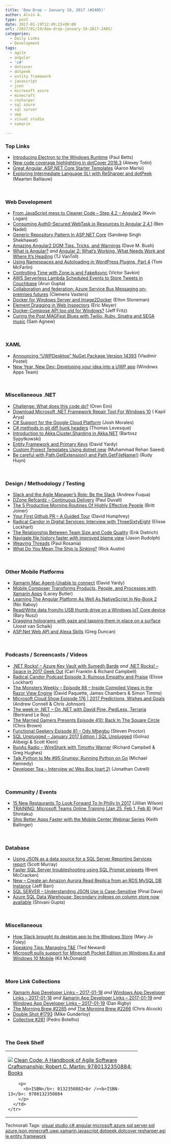 ```yaml
---
title: 'Dew Drop – January 19, 2017 (#2405)'
author: Alvin A.
type: post
date: 2017-01-19T12:49:22+00:00
url: /2017/01/19/dew-drop-january-19-2017-2405/
categories:
  - Daily Links
  - Development
tags:
  - agile
  - angular
  - 'c#'
  - dotcover
  - dotpeek
  - entity framework
  - javascript
  - json
  - microsoft azure
  - minecraft
  - resharper
  - sql azure
  - sql server
  - uwp
  - visual studio
  - xamarin

---
```

### <a name="top"></a>Top Links

  * <a href="https://slack.engineering/introducing-electron-to-the-windows-runtime-4fa789b93d90?source=rss----58820b6d8904---4" target="_blank">Introducing Electron to the Windows Runtime</a> (Paul Betts)
  * <a href="https://blog.jetbrains.com/dotnet/2017/01/18/new-code-coverage-highlighting-in-dotcover-2016-3/" target="_blank">New code coverage highlighting in dotCover 2016.3</a> (Alexey Totin)
  * <a href="http://angularfirst.com/great-angular-asp-net-core-starter-templates/" target="_blank">Great Angular, ASP.NET Core Starter Templates</a> (Aaron Marisi)
  * <div align="left">
      <a href="https://blog.jetbrains.com/dotnet/2017/01/19/exploring-intermediate-language-il-with-resharper-and-dotpeek/" target="_blank">Exploring Intermediate Language (IL) with ReSharper and dotPeek</a> (Maarten Balliauw)
    </div>

&nbsp;

### <a name="web"></a>Web Development

  * <a href="http://aligneddev.net/blog/2017/JavaScript-Mess-To-CleanerCode-Step-4-2/" target="_blank">From JavaScript mess to Cleaner Code &#8211; Step 4.2 &#8211; Angular2</a> (Kevin Logan)
  * <a href="https://www.bennadel.com/blog/3214-consuming-auth0-secured-webtask-io-resources-in-angular-2-4-1.htm" target="_blank">Consuming Auth0-Secured WebTask.io Resources In Angular 2.4.1</a> (Ben Nadel)
  * <a href="http://www.c-sharpcorner.com/article/generic-repository-pattern-in-asp-net-core/" target="_blank">Generic Repository Pattern In ASP.NET Core</a> (Sandeep Singh Shekhawat)
  * <a href="http://blog.dmbcllc.com/amazing-angular2-dom-tips-tricks-and-warnings/" target="_blank">Amazing Angular2 DOM Tips, Tricks, and Warnings</a> (Dave M. Bush)
  * <a href="http://developer.telerik.com/topics/web-development/what-is-angular/" target="_blank">What is Angular?</a> _and_ <a href="http://feedproxy.google.com/~r/ProgrammableWeb/~3/LXsOLfiSCn0/17" target="_blank">Angular 2: What’s Working, What Needs Work and Where It’s Heading</a> (TJ VanToll)
  * <a href="https://code.tutsplus.com/tutorials/using-namespaces-and-autoloading-in-wordpress-plugins-4--cms-27342" target="_blank">Using Namespaces and Autoloading in WordPress Plugins, Part 4</a> (Tom McFarlin)
  * <a href="https://blog.nrwl.io/controlling-time-with-zone-js-and-fakeasync-f0002dfbf48c?source=rss-76fc1db4149b------2" target="_blank">Controlling Time with Zone.js and FakeAsync</a> (Victor Savkin)
  * <a href="http://blog.couchbase.com/2017/january/aws-serverless-lambda-scheduled-events-tweets-couchbase" target="_blank">AWS Serverless Lambda Scheduled Events to Store Tweets in Couchbase</a> (Arun Gupta)
  * <a href="https://azure.microsoft.com/blog/collaboration-and-federation-azure-service-bus-messaging-on-premises-futures/" target="_blank">Collaboration and federation: Azure Service Bus Messaging on-premises futures</a> (Clemens Vasters)
  * <a href="https://blog.docker.com/2017/01/docker-windows-server-image2docker/" target="_blank">Docker for Windows Server and Image2Docker</a> (Elton Stoneman)
  * <a href="http://meyerweb.com/eric/thoughts/2017/01/18/element-dragging-in-web-inspectors/" target="_blank">Element Dragging in Web Inspectors</a> (Eric Meyer)
  * <a href="http://www.jeffreyfritz.com/2017/01/docker-compose-api-too-old-for-windows/" target="_blank">Docker-Compose API too old for Windows?</a> (Jeff Fritz)
  * <a href="https://twilioinc.wpengine.com/2017/01/curing-the-post-magfest-blues-with-twilio-ruby-sinatra-and-sega-music.html" target="_blank">Curing the Post MAGFest Blues with Twilio, Ruby, Sinatra and SEGA music</a> (Sam Agnew)

&nbsp;

### <a name="silverlight"></a>XAML

  * <a href="http://blogs.windows.com/buildingapps/2017/01/17/announcing-uwpdesktop-nuget-package-version-14393/?WT.mc_id=DX_MVP4025064" target="_blank">Announcing “UWPDesktop” NuGet Package Version 14393</a> (Vladimir Postel)
  * <a href="https://blogs.windows.com/buildingapps/2017/01/18/new-year-new-dev-developing-idea-uwp-app/?WT.mc_id=DX_MVP4025064" target="_blank">New Year, New Dev: Developing your idea into a UWP app</a> (Windows Apps Team)

&nbsp;

### <a name="dotnet"></a>Miscellaneous .NET

  * <a href="http://feedproxy.google.com/~r/AyendeRahien/~3/kUpIcNE0CyU/challenge-what-does-this-code-do" target="_blank">Challenge: What does this code do?</a> (Oren Eini)
  * <a href="https://www.kapilarya.com/download-microsoft-net-framework-repair-tool-for-windows-10" target="_blank">Download Microsoft .NET Framework Repair Tool For Windows 10</a> ( Kapil Arya)
  * <a href="https://blog.falafel.com/c-support-google-cloud-platform/" target="_blank">C# Support for the Google Cloud Platform</a> (Josh Morales)
  * <a href="http://www.thomaslevesque.com/2017/01/17/c-methods-in-git-diff-hunk-headers/" target="_blank">C# methods in git diff hunk headers</a> (Thomas Levesque)
  * <a href="https://petabridge.com/blog/introduction-to-cluster-sharding-akkadotnet/" target="_blank">Introduction to Akka.Cluster.Sharding in Akka.NET</a> (Bartosz Sypytkowski)
  * <a href="http://feedproxy.google.com/~r/davidyardy/~3/ovaiSflM4s4/" target="_blank">Entity Framework and Primary Keys</a> (David Yardy)
  * <a href="http://rehansaeed.com/custom-project-templates-using-dotnet-new/" target="_blank">Custom Project Templates Using dotnet new</a> (Muhammad Rehan Saeed)
  * <a href="http://www.rudyhuyn.com/blog/2017/01/18/be-careful-with-path-getextension/" target="_blank">Be careful with Path.GetExtension() and Path.GetFileName()</a> (Rudy Huyn)

&nbsp;

### <a name="design"></a>Design / Methodology / Testing

  * <a href="http://feedproxy.google.com/~r/LeadingAgile/~3/v8IHfuIJI0U/" target="_blank">Slack and the Agile Manager’s Role: Be the Slack</a> (Andrew Fuqua)
  * <a href="https://dzone.com/refcardz/continuous-delivery-patterns" target="_blank">DZone Refcardz &#8211; Continuous Delivery</a> (Paul Duvall)
  * <a href="http://blog.trello.com/best-productive-morning-routines" target="_blank">The 5 Productive Morning Routines Of Highly Effective People</a> (Britt Joiner)
  * <a href="http://blog.humphd.org/howto-first-github-pr/" target="_blank">Your First Github PR &#8211; A Guided Tour</a> (David Humphrey)
  * <a href="https://www.radicalcandor.com/blog/radical-candor-digital-services/" target="_blank">Radical Candor in Digital Services: Interview with ThreeSixtyEight</a> (Elisse Lockhart)
  * <a href="https://blog.ndepend.com/relationship-team-size-code-quality/" target="_blank">The Relationship Between Team Size and Code Quality</a> (Erik Dietrich)
  * <a href="https://github.com/blog/2304-navigate-file-history-faster-with-improved-blame-view" target="_blank">Navigate file history faster with improved blame view</a> (Jason Rudolph)
  * <a href="https://slack.engineering/weaving-threads-bee48dc69d6?source=rss----58820b6d8904---4" target="_blank">Weaving Threads</a> (Paul Rosania)
  * <a href="http://feedproxy.google.com/~r/LeadingAgile/~3/MWdjJKJecVE/" target="_blank">What Do You Mean The Ship Is Sinking?</a> (Rick Austin)

&nbsp;

### <a name="mobile"></a>Other Mobile Platforms

  * <a href="http://feedproxy.google.com/~r/davidyardy/~3/9noxQRrRGB4/" target="_blank">Xamarin Mac Agent–Unable to connect</a> (David Yardy)
  * <a href="https://blog.xamarin.com/mobile-composer-transforms-products-people-and-processes-with-xamarin-apps/" target="_blank">Mobile Composer Transforms Products, People, and Processes with Xamarin Apps</a> (Lacey Butler)
  * <a href="https://www.thepolyglotdeveloper.com/2017/01/learning-angular-platform-well-nativescript-ng-book-2/" target="_blank">Learning The Angular Platform As Well As NativeScript In Ng-Book 2</a> (Nic Raboy)
  * <a href="https://blog.falafel.com/readwrite-data-fromto-usb-thumb-drive-windows-iot-core-device/" target="_blank">Read/Write data from/to USB thumb drive on a Windows IoT Core device</a> (Bary Nusz)
  * <a href="http://feedproxy.google.com/~r/blogspot/dotnetbyexample/~3/cKlfUYVfryM/dragging-holograms-with-gaze-and.html" target="_blank">Dragging holograms with gaze and tapping them in place on a surface</a> (Joost van Schaik)
  * <a href="https://channel9.msdn.com/coding4fun/blog/ASPNet-Web-API-and-Alexa-Skills?WT.mc_id=DX_MVP4025064" target="_blank">ASP.Net Web API and Alexa Skills</a> (Greg Duncan)

&nbsp;

### <a name="podcasts"></a>Podcasts / Screencasts / Videos

  * <a href="http://www.dotnetrocks.com/default.aspx?ShowNum=1402" target="_blank">.NET Rocks! &#8211; Azure Key Vault with Sumedh Barde</a> _and_ <a href="http://www.dotnetrocks.com/default.aspx?ShowNum=1403" target="_blank">.NET Rocks! &#8211; Space in 2017 Geek Out</a> (Carl Franklin & Richard Campbell)
  * <a href="https://www.radicalcandor.com/blog/podcast-episode-3/" target="_blank">Radical Candor Podcast Episode 3: Ruinous Empathy and Praise</a> (Elisse Lockhart)
  * <a href="http://aspnetmonsters.com/2017/01/monsters-weekly%5Cep88/" target="_blank">The Monsters Weekly &#8211; Episode 88 &#8211; Inside Compiled Views in the Razor View Engine</a> (David Paquette, James Chambers & Simon Timms)
  * <a href="http://feeds.microsoftcloudshow.com/~r/microsoftcloudshowepisodes/~3/8YxqDijpr2E/176-2017-predictions-wishes-and-goals" target="_blank">Microsoft Cloud Show Episode 176 | 2017 Predictions, Wishes and Goals</a> (Andrew Connell & Chris Johnson)
  * <a href="https://blogs.msdn.microsoft.com/dotnet/2017/01/18/the-week-in-net-on-net-with-david-pine-pwdless-terraria/" target="_blank">The week in .NET – On .NET with David Pine, PwdLess, Terraria</a> (Bertrand Le Roy)
  * <a href="http://www.themarriedgamers.net/the-married-gamers-presents-episode-410-back-in-the-square-circle/" target="_blank">The Married Gamers Presents Episode 410: Back In The Square Circle</a> (Chris Brown)
  * <a href="https://www.functionalgeekery.com/episode-81-ody-mbegbu/" target="_blank">Functional Geekery Episode 81 – Ody Mbegbu</a> (Steven Proctor)
  * <a href="https://channel9.msdn.com/Shows/SQL-Unplugged/SQL-Unplugged-January-2017-Edition?WT.mc_id=DX_MVP4025064" target="_blank">SQL Unplugged &#8211; January 2017 Edition | SQL Unplugged</a> (Golnaz Alibeigi & Scott Klein)
  * <a href="http://feedproxy.google.com/~r/RunaAsRadioWma/~3/I_wy5_2bo48/default.aspx" target="_blank">RunAs Radio &#8211; WireShark with Timothy Warner</a> (Richard Campbell & Greg Hughes)
  * <a href="https://talkpython.fm/episodes/show/95/grumpy-running-python-on-go" target="_blank">Talk Python to Me #95 Grumpy: Running Python on Go</a> (Michael Kennedy)
  * <a href="http://feedproxy.google.com/~r/DeveloperTea/~3/YOYqoARjDJQ/57803-interview-w-wes-bos-part-2" target="_blank">Developer Tea &#8211; Interview w/ Wes Bos (part 2)</a> (Jonathan Cutrell)

&nbsp;

### <a name="events"></a>Community / Events

  * <a href="http://www.uwishunu.com/2017/01/15-new-restaurants-look-forward-philly-2017/" target="_blank">15 New Restaurants To Look Forward To In Philly In 2017</a> (Jillian Wilson)
  * <a href="https://kurtsh.com/2017/01/19/training-microsoft-teams-online-training-jan-25-feb-1-feb-8/" target="_blank">TRAINING: Microsoft Teams Online Training (Jan 25, Feb 1, Feb 8)</a> (Kurt Shintaku)
  * <a href="https://blog.xamarin.com/ship-better-apps-faster-with-the-mobile-center-webinar-series/" target="_blank">Ship Better Apps Faster with the Mobile Center Webinar Series</a> (Keith Ballinger)

&nbsp;

### <a name="sql"></a>Database

  * <a href="http://feedproxy.google.com/~r/MSSQLTips-LatestSqlServerTips/~3/3ahe-ADxhvk/tip.asp" target="_blank">Using JSON as a data source for a SQL Server Reporting Services report</a> (Scott Murray)
  * <a href="http://www.red-gate.com/blog/troubleshooting-using-sql-prompt-snippets" target="_blank">Faster SQL Server troubleshooting using SQL Prompt snippets</a> (Brent McCracken)
  * <a href="http://feedproxy.google.com/~r/AmazonWebServicesBlog/~3/MRfeP-Vlp7k/" target="_blank">New – Create an Amazon Aurora Read Replica from an RDS MySQL DB Instance</a> (Jeff Barr)
  * <a href="https://blog.sqlauthority.com/2017/01/19/sql-server-understanding-json-use-case-sensitive/" target="_blank">SQL SERVER – Understanding JSON Use is Case-Sensitive</a> (Pinal Dave)
  * <a href="https://azure.microsoft.com/blog/azure-sql-data-warehouse-secondary-indexes-on-column-store-now-available/" target="_blank">Azure SQL Data Warehouse: Secondary indexes on column store now available</a> (Shivani Gupta)

&nbsp;

### <a name="misc"></a>Miscellaneous

  * <a href="http://www.zdnet.com/article/how-slack-brought-its-desktop-app-to-the-windows-store/#ftag=RSSbaffb68" target="_blank">How Slack brought its desktop app to the Windows Store</a> (Mary Jo Foley)
  * <a href="http://blogs.tedneward.com/post/speaking-tips-travel-expenses/" target="_blank">Speaking Tips: Managing T&E</a> (Ted Neward)
  * <a href="http://feedproxy.google.com/~r/winbetadotorg/~3/wzw_vakeZGw/microsoft-pulls-support-for-minecraft-pocket-edition-on-windows-8-x-and-windows-10-mobile" target="_blank">Microsoft pulls support for Minecraft Pocket Edition on Windows 8.x and Windows 10 Mobile</a> (Kit McDonald)

&nbsp;

### <a name="links"></a>More Link Collections

  * <a href="http://allaboutxamarin.com/2017/01/xamarin-app-developer-links-2017-01-18/" target="_blank">Xamarin App Developer Links &#8211; 2017-01-18</a> _and_ <a href="http://windowsappdev.com/2017/01/windows-app-developer-links-2017-01-18/" target="_blank">Windows App Developer Links &#8211; 2017-01-18</a> _and_ <a href="http://allaboutxamarin.com/2017/01/xamarin-app-developer-links-2017-01-19/" target="_blank">Xamarin App Developer Links &#8211; 2017-01-19</a> _and_ <a href="http://windowsappdev.com/2017/01/windows-app-developer-links-2017-01-19/" target="_blank">Windows App Developer Links &#8211; 2017-01-19</a> (Dan Rigby)
  * <a href="http://feedproxy.google.com/~r/ReflectivePerspective/~3/n2z6Kv4zMBg/" target="_blank">The Morning Brew #2265</a> _and_ <a href="http://feedproxy.google.com/~r/ReflectivePerspective/~3/5YUx6LoNoKk/" target="_blank">The Morning Brew #2266</a> (Chris Alcock)
  * <a href="http://afreshcup.com/home/2017/1/18/double-shot-1793.html" target="_blank">Double Shot #1793</a> (Mike Gunderloy)
  * <a href="http://feedproxy.google.com/~r/tympanus/~3/1GAOLVAjjmU/" target="_blank">Collective #281</a> (Pedro Botelho)

&nbsp;

### <a name="shelf"></a>The Geek Shelf

<div id="scid:7dc1bd33-94bd-46fd-a20b-0131235bcd47:40f5e4c2-bd6b-46f5-9c1e-2a9601e95671" class="wlWriterEditableSmartContent" style="float: none; padding-bottom: 0px; padding-top: 0px; padding-left: 0px; margin: 0px; display: inline; padding-right: 0px">
  <table cellspacing="0" cellpadding="2" width="400" border="0" unselectable="on">
    <tr>
      <td valign="top" width="400">
        <p>
          <a title="Clean Code: A Handbook of Agile Software Craftsmanship: Robert C. Martin: 9780132350884: Books" href="http://www.amazon.com/exec/obidos/ASIN/0132350882/amavin-20"><img data-recalc-dims="1" decoding="async" src="https://i0.wp.com/images.amazon.com/images/P/0132350882.01.MZZZZZZZ.jpg?w=660" border="0" align="left" style="float:left" />Clean Code: A Handbook of Agile Software Craftsmanship: Robert C. Martin: 9780132350884: Books</a>
        </p>
        
        <p>
          <b>ISBN</b>: 0132350882<br /><b>ISBN-13</b>: 9780132350884
        </p>
      </td>
    </tr>
  </table>
</div>

<div id="scid:77ECF5F8-D252-44F5-B4EB-D463C5396A79:887a3417-465b-4fe1-baa5-9c198f942216" class="wlWriterEditableSmartContent" style="float: none; padding-bottom: 0px; padding-top: 0px; padding-left: 0px; margin: 0px; display: inline; padding-right: 0px">
  Technorati Tags: <a href="http://technorati.com/tags/visual+studio" rel="tag">visual studio</a>,<a href="http://technorati.com/tags/c%23" rel="tag">c#</a>,<a href="http://technorati.com/tags/angular" rel="tag">angular</a>,<a href="http://technorati.com/tags/microsoft+azure" rel="tag">microsoft azure</a>,<a href="http://technorati.com/tags/sql+server" rel="tag">sql server</a>,<a href="http://technorati.com/tags/sql+azure" rel="tag">sql azure</a>,<a href="http://technorati.com/tags/json" rel="tag">json</a>,<a href="http://technorati.com/tags/minecraft" rel="tag">minecraft</a>,<a href="http://technorati.com/tags/uwp" rel="tag">uwp</a>,<a href="http://technorati.com/tags/xamarin" rel="tag">xamarin</a>,<a href="http://technorati.com/tags/javascript" rel="tag">javascript</a>,<a href="http://technorati.com/tags/dotpeek" rel="tag">dotpeek</a>,<a href="http://technorati.com/tags/dotcover" rel="tag">dotcover</a>,<a href="http://technorati.com/tags/resharper" rel="tag">resharper</a>,<a href="http://technorati.com/tags/agile" rel="tag">agile</a>,<a href="http://technorati.com/tags/entity+framework" rel="tag">entity framework</a>
</div>
